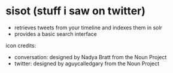 sisot (stuff i saw on twitter)
========

* retrieves tweets from your timeline and indexes them in solr
* provides a basic search interface


icon credits:
* conversation: designed by Nadya Bratt from the Noun Project
* twitter: designed by aguycalledgary from the Noun Project
